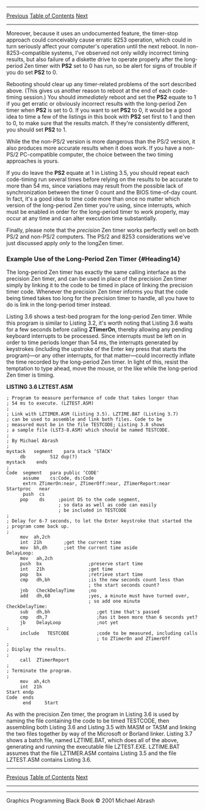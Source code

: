   ------------------------ --------------------------------- --------------------
  [Previous](03-07.html)   [Table of Contents](index.html)   [Next](03-09.html)
  ------------------------ --------------------------------- --------------------

Moreover, because it uses an undocumented feature, the timer-stop
approach could conceivably cause erratic 8253 operation, which could in
turn seriously affect your computer's operation until the next reboot.
In non-8253-compatible systems, I've observed not only wildly incorrect
timing results, but also failure of a diskette drive to operate properly
after the long-period Zen timer with **PS2** set to 0 has run, so be
alert for signs of trouble if you do set **PS2** to 0.

Rebooting should clear up any timer-related problems of the sort
described above. (This gives us another reason to reboot at the end of
each code-timing session.) You should *immediately* reboot and set the
**PS2** equate to 1 if you get erratic or obviously incorrect results
with the long-period Zen timer when **PS2** is set to 0. If you want to
set **PS2** to 0, it would be a good idea to time a few of the listings
in this book with **PS2** set first to 1 and then to 0, to make sure
that the results match. If they're consistently different, you should
set **PS2** to 1.

While the the non-PS/2 version is more dangerous than the PS/2 version,
it also produces more accurate results when it does work. If you have a
non-PS/2 PC-compatible computer, the choice between the two timing
approaches is yours.

If you do leave the **PS2** equate at 1 in Listing 3.5, you should
repeat each code-timing run several times before relying on the results
to be accurate to more than 54 ms, since variations may result from the
possible lack of synchronization between the timer 0 count and the BIOS
time-of-day count. In fact, it's a good idea to time code more than once
no matter which version of the long-period Zen timer you're using, since
interrupts, which must be enabled in order for the long-period timer to
work properly, may occur at any time and can alter execution time
substantially.

Finally, please note that the *precision* Zen timer works perfectly well
on both PS/2 and non-PS/2 computers. The PS/2 and 8253 considerations
we've just discussed apply *only* to the longZen timer.

### Example Use of the Long-Period Zen Timer {#Heading14}

The long-period Zen timer has exactly the same calling interface as the
precision Zen timer, and can be used in place of the precision Zen timer
simply by linking it to the code to be timed in place of linking the
precision timer code. Whenever the precision Zen timer informs you that
the code being timed takes too long for the precision timer to handle,
all you have to do is link in the long-period timer instead.

Listing 3.6 shows a test-bed program for the long-period Zen timer.
While this program is similar to Listing 3.2, it's worth noting that
Listing 3.6 waits for a few seconds before calling **ZTimerOn**, thereby
allowing any pending keyboard interrupts to be processed. Since
interrupts must be left on in order to time periods longer than 54 ms,
the interrupts generated by keystrokes (including the upstroke of the
Enter key press that starts the program)—or any other interrupts, for
that matter—could incorrectly inflate the time recorded by the
long-period Zen timer. In light of this, resist the temptation to type
ahead, move the mouse, or the like while the long-period Zen timer is
timing.

**LISTING 3.6 LZTEST.ASM**

    ; Program to measure performance of code that takes longer than
    ; 54 ms to execute. (LZTEST.ASM)
    ;
    ; Link with LZTIMER.ASM (Listing 3.5). LZTIME.BAT (Listing 3.7)
    ; can be used to assemble and link both files. Code to be
    ; measured must be in the file TESTCODE; Listing 3.8 shows
    ; a sample file (LST3-8.ASM) which should be named TESTCODE.
    ;
    ; By Michael Abrash
    ;
    mystack   segment    para stack ‘STACK'
         db         512 dup(?)
    mystack    ends
    ;
    Code  segment   para public ‘CODE'
          assume    cs:Code, ds:Code
          extrn ZTimerOn:near, ZTimerOff:near, ZTimerReport:near
    Startproc   near
          push  cs
         pop    ds     ;point DS to the code segment,
                       ; so data as well as code can easily
                       ; be included in TESTCODE
    ;
    ; Delay for 6-7 seconds, to let the Enter keystroke that started the
    ; program come back up.
    ;
         mov  ah,2ch
         int  21h        ;get the current time
         mov  bh,dh      ;set the current time aside
    DelayLoop:
         mov   ah,2ch
         push  bx                 ;preserve start time
         int   21h                ;get time
         pop   bx                 ;retrieve start time
         cmp   dh,bh              ;is the new seconds count less than
                                  ; the start seconds count?
         jnb   CheckDelayTime     ;no
         add   dh,60              ;yes, a minute must have turned over,
                                  ; so add one minute
    CheckDelayTime:
         sub   dh,bh                 ;get time that's passed
         cmp   dh,7                  ;has it been more than 6 seconds yet?
         jb    DelayLoop             ;not yet
    ;
         include   TESTCODE          ;code to be measured, including calls
                                     ; to ZTimerOn and ZTimerOff
    ;
    ; Display the results.
    ;
         call  ZTimerReport
    ;
    ; Terminate the program.
    ;
         mov  ah,4ch
         int  21h
    Start endp
    Code  ends
          end     Start

As with the precision Zen timer, the program in Listing 3.6 is used by
naming the file containing the code to be timed TESTCODE, then
assembling both Listing 3.6 and Listing 3.5 with MASM or TASM and
linking the two files together by way of the Microsoft or Borland
linker. Listing 3.7 shows a batch file, named LZTIME.BAT, which does all
of the above, generating and running the executable file LZTEST.EXE.
LZTIME.BAT assumes that the file LZTIMER.ASM contains Listing 3.5 and
the file LZTEST.ASM contains Listing 3.6.

  ------------------------ --------------------------------- --------------------
  [Previous](03-07.html)   [Table of Contents](index.html)   [Next](03-09.html)
  ------------------------ --------------------------------- --------------------

* * * * *

Graphics Programming Black Book © 2001 Michael Abrash
